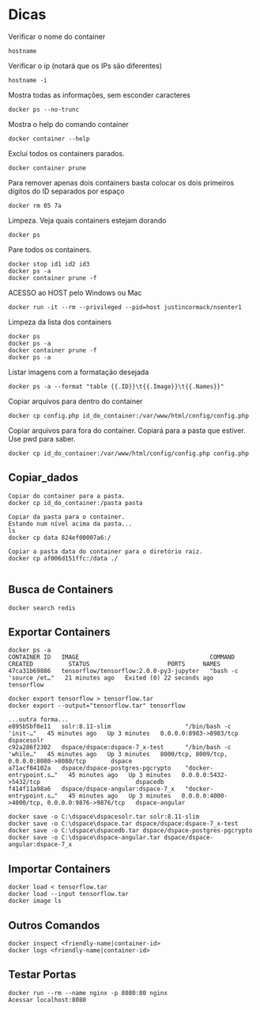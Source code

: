 # Dicas

Verificar o nome do container<br>

```CMD
hostname
```

Verificar o ip (notará que os IPs são diferentes)<br>

```CMD
hostname -i
```

Mostra todas as informações, sem esconder caracteres<br>

```CMD
docker ps --no-trunc
```

Mostra o help do comando container<br>

```CMD
docker container --help
```

Exclui todos os containers parados.<br>

```CMD
docker container prune
```

Para remover apenas dois containers basta colocar os dois primeiros dígitos do ID separados por espaço<br>

```CMD
docker rm 05 7a
```

Limpeza. Veja quais containers estejam dorando<br>

```CMD
docker ps
```

Pare todos os containers.<br>

```CMD
docker stop id1 id2 id3
docker ps -a
docker container prune -f
```

ACESSO ao HOST pelo Windows ou Mac<br>

```CMD
docker run -it --rm --privileged --pid=host justincormack/nsenter1
```

Limpeza da lista dos containers<br>

```CMD
docker ps
docker ps -a
docker container prune -f
docker ps -a
```

Listar imagens com a formatação desejada<br>

```CMD
docker ps -a --format "table {{.ID}}\t{{.Image}}\t{{.Names}}"
```

Copiar arquivos para dentro do container<br>

```CMD
docker cp config.php id_do_container:/var/www/html/config/config.php
```

Copiar arquivos para fora do container. Copiará para a pasta que estiver. Use pwd para saber.<br>

```CMD
docker cp id_do_container:/var/www/html/config/config.php config.php
```

## Copiar_dados

```CMD
Copiar do container para a pasta.
docker cp id_do_container:/pasta pasta

Copiar da pasta para o container.
Estando num nível acima da pasta...
ls
docker cp data 824ef00007a6:/

Copiar a pasta data do container para o diretório raiz.
docker cp af006d151ffc:/data ./


```

## Busca de Containers

```CMD
docker search redis
```

## Exportar Containers

```CMD
docker ps -a
CONTAINER ID   IMAGE                                     COMMAND                  CREATED          STATUS                      PORTS     NAMES
47ca31b69886   tensorflow/tensorflow:2.0.0-py3-jupyter   "bash -c 'source /et…"   21 minutes ago   Exited (0) 22 seconds ago             tensorflow

docker export tensorflow > tensorflow.tar
docker export --output="tensorflow.tar" tensorflow

...outra forma...
e895b5bf0e11   solr:8.11-slim                     "/bin/bash -c 'init-…"   45 minutes ago   Up 3 minutes   0.0.0.0:8983->8983/tcp                           dspacesolr
c92a286f2302   dspace/dspace:dspace-7_x-test      "/bin/bash -c 'while…"   45 minutes ago   Up 3 minutes   8000/tcp, 8009/tcp, 0.0.0.0:8080->8080/tcp       dspace
a71acf84102a   dspace/dspace-postgres-pgcrypto    "docker-entrypoint.s…"   45 minutes ago   Up 3 minutes   0.0.0.0:5432->5432/tcp                           dspacedb
f414f11a98a6   dspace/dspace-angular:dspace-7_x   "docker-entrypoint.s…"   45 minutes ago   Up 3 minutes   0.0.0.0:4000->4000/tcp, 0.0.0.0:9876->9876/tcp   dspace-angular

docker save -o C:\dspace\dspacesolr.tar solr:8.11-slim
docker save -o C:\dspace\dspace.tar dspace/dspace:dspace-7_x-test
docker save -o C:\dspace\dspacedb.tar dspace/dspace-postgres-pgcrypto
docker save -o C:\dspace\dspace-angular.tar dspace/dspace-angular:dspace-7_x

```

## Importar Containers

```CMD
docker load < tensorflow.tar
docker load --input tensorflow.tar
docker image ls

```

## Outros Comandos

```CMD
docker inspect <friendly-name|container-id>
docker logs <friendly-name|container-id>
```

## Testar Portas

```CMD
docker run --rm --name nginx -p 8080:80 nginx
Acessar localhost:8080
```
